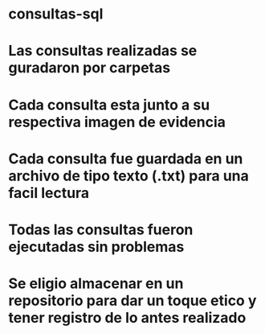 # consultas-sql

# Las consultas realizadas se guradaron por carpetas

# Cada consulta esta junto a su respectiva imagen de evidencia

# Cada consulta fue guardada en un archivo de tipo texto (.txt) para una facil lectura

# Todas las consultas fueron ejecutadas sin problemas

# Se eligio almacenar en un repositorio para dar un toque etico y tener registro de lo antes realizado